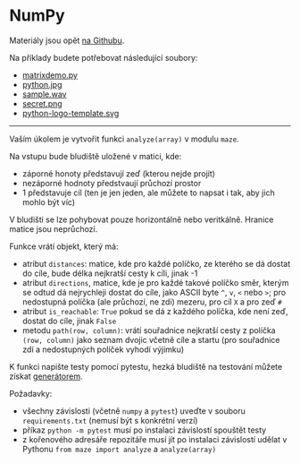 NumPy
=====

Materiály jsou opět [na Githubu](https://github.com/cvut/MI-PYT/blob/master/tutorials/07-numpy/numpy-intro.ipynb).

Na příklady budete potřebovat následující soubory:


* [matrixdemo.py](https://raw.githubusercontent.com/cvut/MI-PYT/master/tutorials/07-numpy/matrixdemo.py)
* [python.jpg](https://raw.githubusercontent.com/cvut/MI-PYT/master/tutorials/07-numpy/python.jpg)
* [sample.wav](https://github.com/cvut/MI-PYT/raw/master/tutorials/07-numpy/sample.wav)
* [secret.png](https://raw.githubusercontent.com/cvut/MI-PYT/master/tutorials/07-numpy/secret.png)
* [python-logo-template.svg](https://raw.githubusercontent.com/cvut/MI-PYT/master/tutorials/07-numpy/python-logo-template.svg)

---

Vaším úkolem je vytvořit funkci `analyze(array)` v modulu `maze`.

Na vstupu bude bludiště uložené v matici, kde:

* záporné honoty představují zeď (kterou nejde projít)
* nezáporné hodnoty předstvaují průchozí prostor
* 1 představuje cíl (ten je jen jeden, ale můžete to napsat i tak, aby jich mohlo být víc)

V bludišti se lze pohybovat pouze horizontálně nebo veritkálně. Hranice matice jsou neprůchozí.

Funkce vrátí objekt, který má:

* atribut `distances`: matice, kde pro každé políčko, ze kterého se dá dostat do cíle, bude délka nejkratší cesty k cíli, jinak -1
* atribut `directions`, matice, kde je pro každé takové políčko směr, kterým se odtud dá nejrychleji dostat do cíle, jako ASCII byte `^`, `v`, `<` nebo `>`; pro nedostupná políčka (ale průchozí, ne zdi) mezeru, pro cíl `X` a pro zeď `#`
* atribut `is_reachable`: `True` pokud se dá z každého políčka, kde není zeď, dostat do cíle, jinak `False`
* metodu `path(row, column)`: vrátí souřadnice nejkratší cesty z políčka `(row, column)` jako seznam dvojic včetně cíle a startu (pro souřadnice zdí a nedostupných políček vyhodí výjimku)

K funkci napište testy pomocí pytestu, hezká bludiště na testování můžete získat
[generátorem](https://en.wikipedia.org/wiki/Maze_generation_algorithm).

Požadavky:

* všechny závislosti (včetně `numpy` a `pytest`) uveďte v souboru `requirements.txt` (nemusí být s konkrétní verzí)
* příkaz `python -m pytest` musí po instalaci závislostí spouštět testy
* z kořenového adresáře repozitáře musí jít po instalaci závislostí udělat v Pythonu `from maze import analyze` a `analyze(array)`
